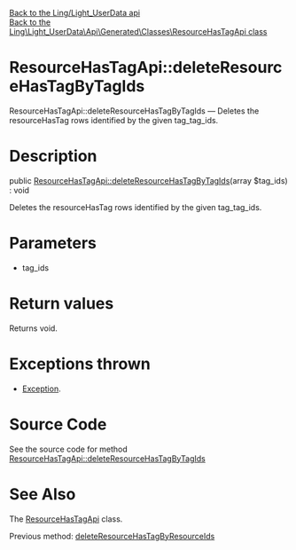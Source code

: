 [Back to the Ling/Light_UserData api](https://github.com/lingtalfi/Light_UserData/blob/master/doc/api/Ling/Light_UserData.md)<br>
[Back to the Ling\Light_UserData\Api\Generated\Classes\ResourceHasTagApi class](https://github.com/lingtalfi/Light_UserData/blob/master/doc/api/Ling/Light_UserData/Api/Generated/Classes/ResourceHasTagApi.md)


ResourceHasTagApi::deleteResourceHasTagByTagIds
================



ResourceHasTagApi::deleteResourceHasTagByTagIds — Deletes the resourceHasTag rows identified by the given tag_tag_ids.




Description
================


public [ResourceHasTagApi::deleteResourceHasTagByTagIds](https://github.com/lingtalfi/Light_UserData/blob/master/doc/api/Ling/Light_UserData/Api/Generated/Classes/ResourceHasTagApi/deleteResourceHasTagByTagIds.md)(array $tag_ids) : void




Deletes the resourceHasTag rows identified by the given tag_tag_ids.




Parameters
================


- tag_ids

    


Return values
================

Returns void.


Exceptions thrown
================

- [Exception](http://php.net/manual/en/class.exception.php).&nbsp;







Source Code
===========
See the source code for method [ResourceHasTagApi::deleteResourceHasTagByTagIds](https://github.com/lingtalfi/Light_UserData/blob/master/Api/Generated/Classes/ResourceHasTagApi.php#L252-L255)


See Also
================

The [ResourceHasTagApi](https://github.com/lingtalfi/Light_UserData/blob/master/doc/api/Ling/Light_UserData/Api/Generated/Classes/ResourceHasTagApi.md) class.

Previous method: [deleteResourceHasTagByResourceIds](https://github.com/lingtalfi/Light_UserData/blob/master/doc/api/Ling/Light_UserData/Api/Generated/Classes/ResourceHasTagApi/deleteResourceHasTagByResourceIds.md)<br>

